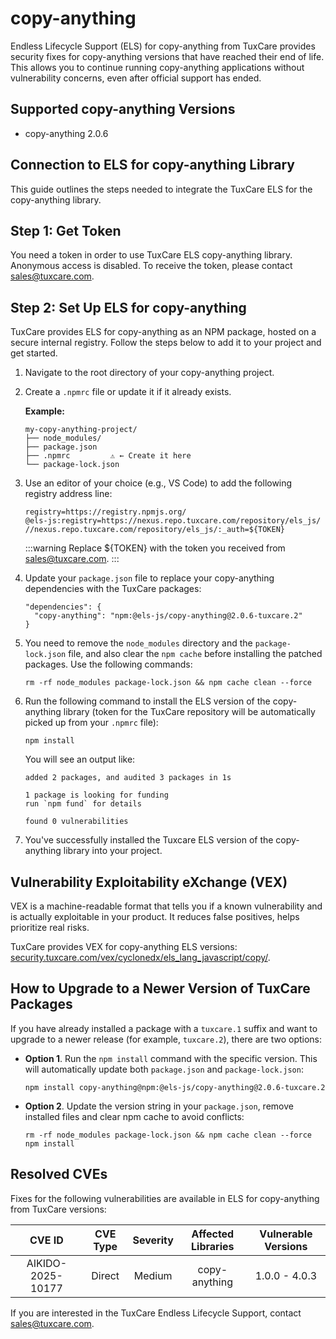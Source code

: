 # copy-anything

Endless Lifecycle Support (ELS) for copy-anything from TuxCare provides security fixes for copy-anything versions that have reached their end of life. This allows you to continue running copy-anything applications without vulnerability concerns, even after official support has ended.

## Supported copy-anything Versions

* copy-anything 2.0.6

## Connection to ELS for copy-anything Library

This guide outlines the steps needed to integrate the TuxCare ELS for the copy-anything library.

## Step 1: Get Token

You need a token in order to use TuxCare ELS copy-anything library. Anonymous access is disabled. To receive the token, please contact [sales@tuxcare.com](mailto:sales@tuxcare.com).

## Step 2: Set Up ELS for copy-anything

TuxCare provides ELS for copy-anything as an NPM package, hosted on a secure internal registry. Follow the steps below to add it to your project and get started.

1. Navigate to the root directory of your copy-anything project.
2. Create a `.npmrc` file or update it if it already exists.

   **Example:**

   ```text
   my-copy-anything-project/
   ├── node_modules/
   ├── package.json
   ├── .npmrc         ⚠️ ← Create it here
   └── package-lock.json
   ```

3. Use an editor of your choice (e.g., VS Code) to add the following registry address line:

   <CodeWithCopy>

   ```text
   registry=https://registry.npmjs.org/
   @els-js:registry=https://nexus.repo.tuxcare.com/repository/els_js/
   //nexus.repo.tuxcare.com/repository/els_js/:_auth=${TOKEN}
   ```

   </CodeWithCopy>

   :::warning
   Replace ${TOKEN} with the token you received from [sales@tuxcare.com](mailto:sales@tuxcare.com).
   :::

4. Update your `package.json` file to replace your copy-anything dependencies with the TuxCare packages:

   <CodeWithCopy>

   ```text
   "dependencies": {
     "copy-anything": "npm:@els-js/copy-anything@2.0.6-tuxcare.2"
   }
   ```

   </CodeWithCopy>

5. You need to remove the `node_modules` directory and the `package-lock.json` file, and also clear the `npm cache` before installing the patched packages. Use the following commands:
   
   <CodeWithCopy>

   ```text
   rm -rf node_modules package-lock.json && npm cache clean --force
   ```

   </CodeWithCopy>

6. Run the following command to install the ELS version of the copy-anything library (token for the TuxCare repository will be automatically picked up from your `.npmrc` file):

   <CodeWithCopy>

   ```text
   npm install
   ```

   </CodeWithCopy>

   You will see an output like:

   ```text
   added 2 packages, and audited 3 packages in 1s

   1 package is looking for funding
   run `npm fund` for details

   found 0 vulnerabilities
   ```

7. You've successfully installed the Tuxcare ELS version of the copy-anything library into your project.

## Vulnerability Exploitability eXchange (VEX) 

VEX is a machine-readable format that tells you if a known vulnerability and is actually exploitable in your product. It reduces false positives, helps prioritize real risks.

TuxCare provides VEX for copy-anything ELS versions: [security.tuxcare.com/vex/cyclonedx/els_lang_javascript/copy/](https://security.tuxcare.com/vex/cyclonedx/els_lang_javascript/copy/).

## How to Upgrade to a Newer Version of TuxCare Packages

If you have already installed a package with a `tuxcare.1` suffix and want to upgrade to a newer release (for example, `tuxcare.2`), there are two options:

* **Option 1**. Run the `npm install` command with the specific version. This will automatically update both `package.json` and `package-lock.json`:

  <CodeWithCopy>

  ```text
  npm install copy-anything@npm:@els-js/copy-anything@2.0.6-tuxcare.2
  ```

  </CodeWithCopy>

* **Option 2**. Update the version string in your `package.json`, remove installed files and clear npm cache to avoid conflicts:

  <CodeWithCopy>

  ```text
  rm -rf node_modules package-lock.json && npm cache clean --force
  npm install
  ```

  </CodeWithCopy>

## Resolved CVEs

Fixes for the following vulnerabilities are available in ELS for copy-anything from TuxCare versions:

| CVE ID         | CVE Type | Severity | Affected Libraries | Vulnerable Versions |
| :------------: | :------: |:--------:|:------------------:| :----------------: |
| AIKIDO-2025-10177 | Direct   | Medium   | copy-anything     | 1.0.0 - 4.0.3     |

If you are interested in the TuxCare Endless Lifecycle Support, contact [sales@tuxcare.com](mailto:sales@tuxcare.com).
